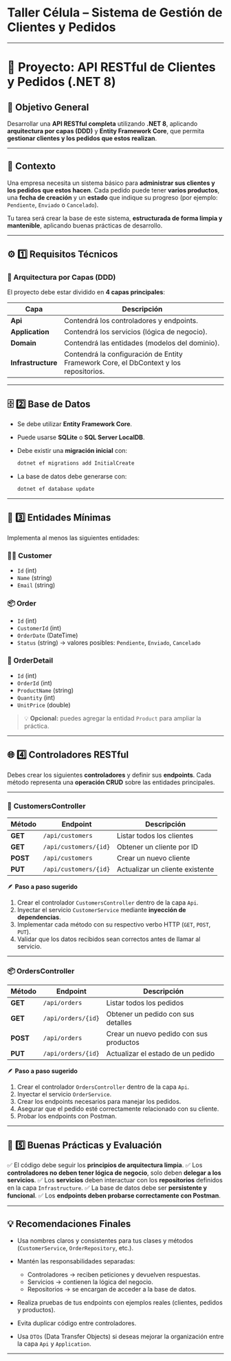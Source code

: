 # Taller Célula – Sistema de Gestión de Clientes y Pedidos

---

# 🧩 Proyecto: API RESTful de Clientes y Pedidos (.NET 8)

## 🎯 **Objetivo General**

Desarrollar una **API RESTful completa** utilizando **.NET 8**, aplicando **arquitectura por capas (DDD)** y **Entity Framework Core**, que permita **gestionar clientes y los pedidos que estos realizan**.

---

## 🏢 **Contexto**

Una empresa necesita un sistema básico para **administrar sus clientes y los pedidos que estos hacen**.
Cada pedido puede tener **varios productos**, una **fecha de creación** y un **estado** que indique su progreso (por ejemplo: `Pendiente`, `Enviado` o `Cancelado`).

Tu tarea será crear la base de este sistema, **estructurada de forma limpia y mantenible**, aplicando buenas prácticas de desarrollo.

---

## ⚙️ **1️⃣ Requisitos Técnicos**

### 🧱 Arquitectura por Capas (DDD)

El proyecto debe estar dividido en **4 capas principales**:

| Capa               | Descripción                                                                           |
| ------------------ | ------------------------------------------------------------------------------------- |
| **Api**            | Contendrá los controladores y endpoints.                                              |
| **Application**    | Contendrá los servicios (lógica de negocio).                                          |
| **Domain**         | Contendrá las entidades (modelos del dominio).                                        |
| **Infrastructure** | Contendrá la configuración de Entity Framework Core, el DbContext y los repositorios. |

---

## 🗄️ **2️⃣ Base de Datos**

* Se debe utilizar **Entity Framework Core**.
* Puede usarse **SQLite** o **SQL Server LocalDB**.
* Debe existir una **migración inicial** con:

  ```bash
  dotnet ef migrations add InitialCreate
  ```
* La base de datos debe generarse con:

  ```bash
  dotnet ef database update
  ```

---

## 🧩 **3️⃣ Entidades Mínimas**

Implementa al menos las siguientes entidades:

### 🧍‍♂️ Customer

* `Id` (int)
* `Name` (string)
* `Email` (string)

### 📦 Order

* `Id` (int)
* `CustomerId` (int)
* `OrderDate` (DateTime)
* `Status` (string) → valores posibles: `Pendiente`, `Enviado`, `Cancelado`

### 🧾 OrderDetail

* `Id` (int)
* `OrderId` (int)
* `ProductName` (string)
* `Quantity` (int)
* `UnitPrice` (double)

> 💡 **Opcional:** puedes agregar la entidad `Product` para ampliar la práctica.

---

## 🌐 **4️⃣ Controladores RESTful**

Debes crear los siguientes **controladores** y definir sus **endpoints**.
Cada método representa una **operación CRUD** sobre las entidades principales.

---

### 👤 **CustomersController**

| Método   | Endpoint              | Descripción                     |
| -------- | --------------------- | ------------------------------- |
| **GET**  | `/api/customers`      | Listar todos los clientes       |
| **GET**  | `/api/customers/{id}` | Obtener un cliente por ID       |
| **POST** | `/api/customers`      | Crear un nuevo cliente          |
| **PUT**  | `/api/customers/{id}` | Actualizar un cliente existente |

🪶 **Paso a paso sugerido**

1. Crear el controlador `CustomersController` dentro de la capa `Api`.
2. Inyectar el servicio `CustomerService` mediante **inyección de dependencias**.
3. Implementar cada método con su respectivo verbo HTTP (`GET`, `POST`, `PUT`).
4. Validar que los datos recibidos sean correctos antes de llamar al servicio.

---

### 📦 **OrdersController**

| Método   | Endpoint           | Descripción                             |
| -------- | ------------------ | --------------------------------------- |
| **GET**  | `/api/orders`      | Listar todos los pedidos                |
| **GET**  | `/api/orders/{id}` | Obtener un pedido con sus detalles      |
| **POST** | `/api/orders`      | Crear un nuevo pedido con sus productos |
| **PUT**  | `/api/orders/{id}` | Actualizar el estado de un pedido       |

🪶 **Paso a paso sugerido**

1. Crear el controlador `OrdersController` dentro de la capa `Api`.
2. Inyectar el servicio `OrderService`.
3. Crear los endpoints necesarios para manejar los pedidos.
4. Asegurar que el pedido esté correctamente relacionado con su cliente.
5. Probar los endpoints con Postman.

---

## 🧠 **5️⃣ Buenas Prácticas y Evaluación**

✅ El código debe seguir los **principios de arquitectura limpia**.
✅ Los **controladores no deben tener lógica de negocio**, solo deben **delegar a los servicios**.
✅ Los **servicios** deben interactuar con los **repositorios** definidos en la capa `Infrastructure`.
✅ La base de datos debe ser **persistente y funcional**.
✅ Los **endpoints deben probarse correctamente con Postman**.

---

## 💡 **Recomendaciones Finales**

* Usa nombres claros y consistentes para tus clases y métodos (`CustomerService`, `OrderRepository`, etc.).
* Mantén las responsabilidades separadas:

    * Controladores → reciben peticiones y devuelven respuestas.
    * Servicios → contienen la lógica del negocio.
    * Repositorios → se encargan de acceder a la base de datos.
* Realiza pruebas de tus endpoints con ejemplos reales (clientes, pedidos y productos).
* Evita duplicar código entre controladores.
* Usa `DTOs` (Data Transfer Objects) si deseas mejorar la organización entre la capa `Api` y `Application`.

---
